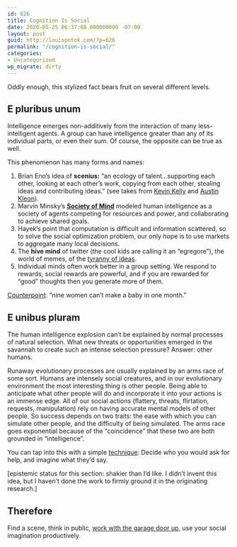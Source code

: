 ```yaml
---
id: 626
title: Cognition Is Social
date: 2020-05-25 06:37:08.000000000 -07:00
layout: post
guid: http://louispotok.com/?p=626
permalink: "/cognition-is-social/"
categories:
- Uncategorized
wp_migrate: dirty
---
```


Oddly enough, this stylized fact bears fruit on several different levels.

## E pluribus unum

Intelligence emerges non-additively from the interaction of many less-intelligent agents. A group can have intelligence greater than any of its individual parts, or even their sum. Of course, the opposite can be true as well.

This phenomenon has many forms and names:

  1. Brian Eno&#8217;s idea of **scenius:** &#8220;an ecology of talent&#8230;supporting each other, looking at each other&#8217;s work, copying from each other, stealing ideas and contributing ideas.&#8221; (see takes from [Kevin Kelly](https://kk.org/thetechnium/scenius-or-comm/) and [Austin Kleon](https://austinkleon.com/2017/05/12/scenius/)).
  2. Marvin Minsky&#8217;s [**Society of Mind**](http://aurellem.org/society-of-mind/) modeled human intelligence as a society of agents competing for resources and power, and collaborating to achieve shared goals.
  3. Hayek&#8217;s point that computation is difficult and information scattered, so to solve the social optimization problem, our only hope is to use markets to aggregate many local decisions.
  4. The **hive mind** of twitter (the cool kids are calling it an &#8220;egregore&#8221;), the world of memes, of the [tyranny of ideas](https://nadiaeghbal.com/ideas).
  5. Individual minds often work better in a group setting. We respond to rewards, social rewards are powerful, and if you are rewarded for &#8220;good&#8221; thoughts then you generate more of them.

[Counterpoint](https://amzn.to/3glb4nP): &#8220;nine women can&#8217;t make a baby in one month.&#8221;

## E unibus pluram

The human intelligence explosion can&#8217;t be explained by normal processes of natural selection. What new threats or opportunities emerged in the savannah to create such an intense selection pressure? Answer: other humans. 

Runaway evolutionary processes are usually explained by an arms race of some sort. Humans are intensely social creatures, and in our evolutionary environment the most interesting thing is other people. Being able to anticipate what other people will do and incorporate it into your actions is an immense edge. All of our social actions (flattery, threats, flirtation, requests, manipulation) rely on having accurate mental models of other people. So success depends on two traits: the ease with which you can simulate other people, and the difficulty of being simulated. The arms race goes exponential because of the &#8220;coincidence&#8221; that these two are both grounded in &#8220;intelligence&#8221;.

You can tap into this with a simple [technique](https://twitter.com/louispotok/status/932796413636878336): Decide who you would ask for help, and imagine what they&#8217;d say.

[epistemic status for this section: shakier than I&#8217;d like. I didn&#8217;t invent this idea, but I haven&#8217;t done the work to firmly ground it in the originating research.]

## Therefore

Find a scene, think in public, [work with the garage door up](https://notes.andymatuschak.org/z21cgR9K3UcQ5a7yPsj2RUim3oM2TzdBByZu), use your social imagination productively.
